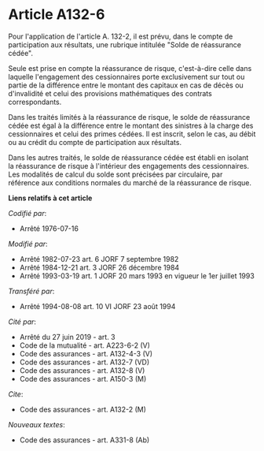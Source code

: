 # Article A132-6

Pour l'application de l'article A. 132-2, il est prévu, dans le compte de participation aux résultats, une rubrique intitulée
"Solde de réassurance cédée".

Seule est prise en compte la réassurance de risque, c'est-à-dire celle dans laquelle l'engagement des cessionnaires porte
exclusivement sur tout ou partie de la différence entre le montant des capitaux en cas de décès ou d'invalidité et celui des
provisions mathématiques des contrats correspondants.

Dans les traités limités à la réassurance de risque, le solde de réassurance cédée est égal à la différence entre le montant
des sinistres à la charge des cessionnaires et celui des primes cédées. Il est inscrit, selon le cas, au débit ou au crédit
du compte de participation aux résultats.

Dans les autres traités, le solde de réassurance cédée est établi en isolant la réassurance de risque à l'intérieur des
engagements des cessionnaires. Les modalités de calcul du solde sont précisées par circulaire, par référence aux conditions
normales du marché de la réassurance de risque.

**Liens relatifs à cet article**

_Codifié par_:

  - Arrêté 1976-07-16

_Modifié par_:

  - Arrêté 1982-07-23 art. 6 JORF 7 septembre 1982
  - Arrêté 1984-12-21 art. 3 JORF 26 décembre 1984
  - Arrêté 1993-03-19 art. 1 JORF 20 mars 1993 en vigueur le 1er juillet 1993

_Transféré par_:

  - Arrêté 1994-08-08 art. 10 VI JORF 23 août 1994

_Cité par_:

  - Arrêté du 27 juin 2019 - art. 3
  - Code de la mutualité - art. A223-6-2 (V)
  - Code des assurances - art. A132-4-3 (V)
  - Code des assurances - art. A132-7 (VD)
  - Code des assurances - art. A132-8 (V)
  - Code des assurances - art. A150-3 (M)

_Cite_:

  - Code des assurances - art. A132-2 (M)

_Nouveaux textes_:

  - Code des assurances - art. A331-8 (Ab)
